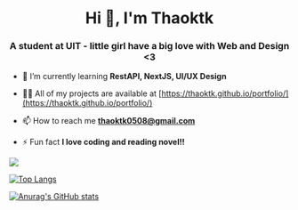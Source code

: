 <h1 align="center">Hi 👋, I'm Thaoktk</h1>
<h3 align="center">A student at UIT - little girl have a big love with Web and Design <3</h3>

- 🌱 I’m currently learning **RestAPI, NextJS, UI/UX Design**

- 👨‍💻 All of my projects are available at [https://thaoktk.github.io/portfolio/](https://thaoktk.github.io/portfolio/)

- 📫 How to reach me **thaoktk0508@gmail.com**

- ⚡ Fun fact **I love coding and reading novel!!**

 ![](https://komarev.com/ghpvc/?username=thaoktk&color=ff69b4)
 

 [![Top Langs](https://github-readme-stats.vercel.app/api/top-langs/?username=thaoktk&layout=compact&theme=cobalt)](https://github.com/anuraghazra/github-readme-stats)

 [![Anurag's GitHub stats](https://github-readme-stats.vercel.app/api?username=thaoktk&theme=cobalt)](https://github.com/anuraghazra/github-readme-stats)




